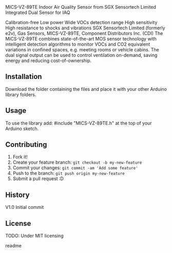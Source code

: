 <snippet>
  <content><!
# ${1:MICS-VZ-89TE}
Provides a tested Arduino and ESP8266 library to read data from the MICS-VZ-89TE - Indoor Air Quality Sensor from SGX Sensortech Limited.


MICS-VZ-89TE
Indoor Air Quality Sensor from SGX Sensortech Limited
Integrated Dual Sensor for IAQ
 
Calibration-free 
Low power 
Wide VOCs detection range 
High sensitivity 
High resistance to shocks and vibrations
SGX Sensortech Limited (formerly e2v), Gas Sensors, MICS-VZ-89TE, Component Distributors Inc. (CDI)
The MiCS-VZ-89TE combines state-of-the-art MOS sensor technology with intelligent detection algorithms to monitor VOCs and CO2 equivalent variations in confined spaces, e.g. meeting rooms or vehicle cabins.
The dual signal output can be used to control ventilation on-demand, saving energy and reducing cost-of-ownership.

## Installation
Download the folder containing the files and place it with your other Arduino library folders.

## Usage
To use the library add:
\#include "MICS-VZ-89TE.h" at the top of your Arduino sketch.

## Contributing
1. Fork it!
2. Create your feature branch: `git checkout -b my-new-feature`
3. Commit your changes: `git commit -am 'Add some feature'`
4. Push to the branch: `git push origin my-new-feature`
5. Submit a pull request :D
## History
V1.0 Initial commit
## License
TODO: Under MIT licensing
></content>
  <tabTrigger>readme</tabTrigger>
</snippet>
